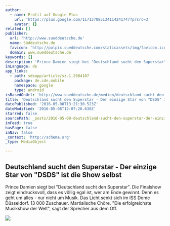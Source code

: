 ```yaml
---
author:
  - name: Profil auf Google Plus
    url: 'https://plus.google.com/117137085134114241747?prsrc=3'
    avatar: {}
related: []
publisher:
  url: 'http://www.sueddeutsche.de'
  name: Süddeutsche.de
  favicon: 'http://polpix.sueddeutsche.com/staticassets/img/favicon.ico'
  domain: www.sueddeutsche.de
keywords: []
description: 'Prince Damien siegt bei "Deutschland sucht den Superstar". Die Finalshow zeigt eindrucksvoll, dass es völlig egal ist, wer am Ende gewinnt. Denn es geht um alles - nur nicht um Musik. Das Licht senkt sich im ISS Dome Düsseldorf. 13 000 Zuschauer. Martialische Chöre. "Die erfolgreichste Musikshow der Welt", sagt der Sprecher aus dem Off.'
inLanguage: de
app_links:
  - path: sdeapp/article/sz.1.2984107
    package: de.sde.mobile
    namespace: google
    type: android
isBasedOnUrl: 'http://www.sueddeutsche.de/medien/deutschland-sucht-den-superstar-der-einzige-star-von-dsds-ist-die-show-selbst-1.2984107'
title: 'Deutschland sucht den Superstar - Der einzige Star von "DSDS" ist die Show selbst'
datePublished: '2016-05-08T13:21:30.523Z'
dateModified: '2016-05-08T12:07:26.630Z'
starred: false
sourcePath: _posts/2016-05-08-deutschland-sucht-den-superstar-der-einzige-star-von-dsds.md
inFeed: true
hasPage: false
inNav: false
_context: 'http://schema.org'
_type: MediaObject

---
```

<article style=""><h1>Deutschland sucht den Superstar - Der einzige Star von "DSDS" ist die Show selbst</h1><p>Prince Damien siegt bei "Deutschland sucht den Superstar". Die Finalshow zeigt eindrucksvoll, dass es völlig egal ist, wer am Ende gewinnt. Denn es geht um alles - nur nicht um Musik. Das Licht senkt sich im ISS Dome Düsseldorf. 13 000 Zuschauer. Martialische Chöre. "Die erfolgreichste Musikshow der Welt", sagt der Sprecher aus dem Off.</p><img src="http://polpix.sueddeutsche.com/bild/1.2984108.1462682970/940x528/prince-damien-sieger-deutschland-superstar-dsds.jpg" /></article>